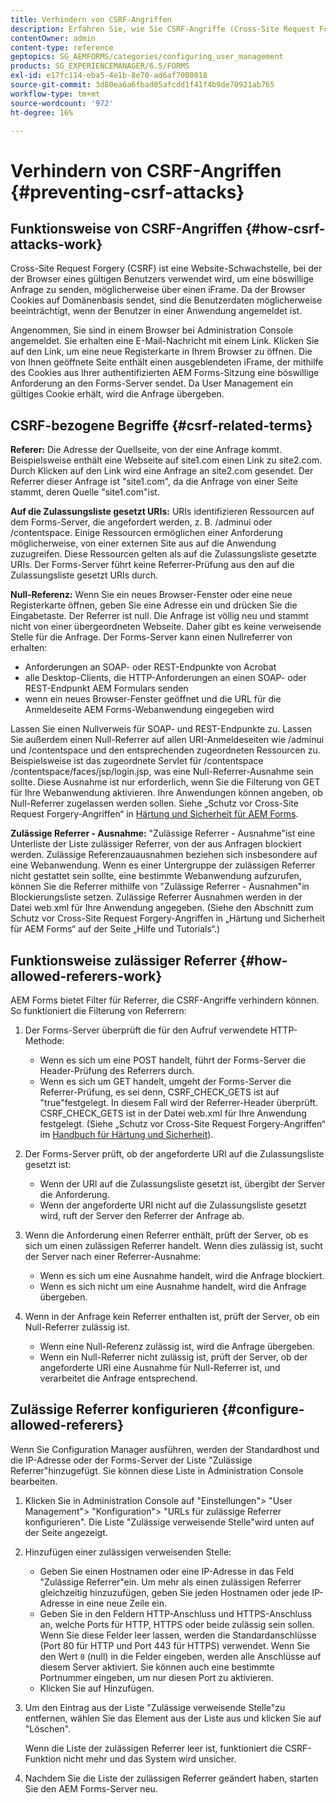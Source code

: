 ```yaml
---
title: Verhindern von CSRF-Angriffen
description: Erfahren Sie, wie Sie CSRF-Angriffe (Cross-Site Request Forgery) verhindern und Benutzerdaten vor Beschädigung schützen können.
contentOwner: admin
content-type: reference
geptopics: SG_AEMFORMS/categories/configuring_user_management
products: SG_EXPERIENCEMANAGER/6.5/FORMS
exl-id: e17fc114-eba5-4e1b-8e70-ad6af7008018
source-git-commit: 3d80ea6a6fbad05afcdd1f41f4b9de70921ab765
workflow-type: tm+mt
source-wordcount: '972'
ht-degree: 16%

---
```


# Verhindern von CSRF-Angriffen {#preventing-csrf-attacks}

## Funktionsweise von CSRF-Angriffen {#how-csrf-attacks-work}

Cross-Site Request Forgery (CSRF) ist eine Website-Schwachstelle, bei der der Browser eines gültigen Benutzers verwendet wird, um eine böswillige Anfrage zu senden, möglicherweise über einen iFrame. Da der Browser Cookies auf Domänenbasis sendet, sind die Benutzerdaten möglicherweise beeinträchtigt, wenn der Benutzer in einer Anwendung angemeldet ist.

Angenommen, Sie sind in einem Browser bei Administration Console angemeldet. Sie erhalten eine E-Mail-Nachricht mit einem Link. Klicken Sie auf den Link, um eine neue Registerkarte in Ihrem Browser zu öffnen. Die von Ihnen geöffnete Seite enthält einen ausgeblendeten iFrame, der mithilfe des Cookies aus Ihrer authentifizierten AEM Forms-Sitzung eine böswillige Anforderung an den Forms-Server sendet. Da User Management ein gültiges Cookie erhält, wird die Anfrage übergeben.

## CSRF-bezogene Begriffe {#csrf-related-terms}

**Referer:** Die Adresse der Quellseite, von der eine Anfrage kommt. Beispielsweise enthält eine Webseite auf site1.com einen Link zu site2.com. Durch Klicken auf den Link wird eine Anfrage an site2.com gesendet. Der Referrer dieser Anfrage ist &quot;site1.com&quot;, da die Anfrage von einer Seite stammt, deren Quelle &quot;site1.com&quot;ist.

**Auf die Zulassungsliste gesetzt URIs:** URIs identifizieren Ressourcen auf dem Forms-Server, die angefordert werden, z. B. /adminui oder /contentspace. Einige Ressourcen ermöglichen einer Anforderung möglicherweise, von einer externen Site aus auf die Anwendung zuzugreifen. Diese Ressourcen gelten als auf die Zulassungsliste gesetzte URIs. Der Forms-Server führt keine Referrer-Prüfung aus den auf die Zulassungsliste gesetzt URIs durch.

**Null-Referenz:** Wenn Sie ein neues Browser-Fenster oder eine neue Registerkarte öffnen, geben Sie eine Adresse ein und drücken Sie die Eingabetaste. Der Referrer ist null. Die Anfrage ist völlig neu und stammt nicht von einer übergeordneten Webseite. Daher gibt es keine verweisende Stelle für die Anfrage. Der Forms-Server kann einen Nullreferrer von erhalten:

* Anforderungen an SOAP- oder REST-Endpunkte von Acrobat
* alle Desktop-Clients, die HTTP-Anforderungen an einen SOAP- oder REST-Endpunkt AEM Formulars senden
* wenn ein neues Browser-Fenster geöffnet und die URL für die Anmeldeseite AEM Forms-Webanwendung eingegeben wird

Lassen Sie einen Nullverweis für SOAP- und REST-Endpunkte zu. Lassen Sie außerdem einen Null-Referrer auf allen URI-Anmeldeseiten wie /adminui und /contentspace und den entsprechenden zugeordneten Ressourcen zu. Beispielsweise ist das zugeordnete Servlet für /contentspace /contentspace/faces/jsp/login.jsp, was eine Null-Referrer-Ausnahme sein sollte. Diese Ausnahme ist nur erforderlich, wenn Sie die Filterung von GET für Ihre Webanwendung aktivieren. Ihre Anwendungen können angeben, ob Null-Referrer zugelassen werden sollen. Siehe „Schutz vor Cross-Site Request Forgery-Angriffen“ in [Härtung und Sicherheit für AEM Forms](https://help.adobe.com/de_DE/livecycle/11.0/HardeningSecurity/index.html).

**Zulässige Referrer - Ausnahme:** &quot;Zulässige Referrer - Ausnahme&quot;ist eine Unterliste der Liste zulässiger Referrer, von der aus Anfragen blockiert werden. Zulässige Referenzauausnahmen beziehen sich insbesondere auf eine Webanwendung. Wenn es einer Untergruppe der zulässigen Referrer nicht gestattet sein sollte, eine bestimmte Webanwendung aufzurufen, können Sie die Referrer mithilfe von &quot;Zulässige Referrer - Ausnahmen&quot;in Blockierungsliste setzen. Zulässige Referrer Ausnahmen werden in der Datei web.xml für Ihre Anwendung angegeben. (Siehe den Abschnitt zum Schutz vor Cross-Site Request Forgery-Angriffen in „Härtung und Sicherheit für AEM Forms“ auf der Seite „Hilfe und Tutorials“.)

## Funktionsweise zulässiger Referrer {#how-allowed-referers-work}

AEM Forms bietet Filter für Referrer, die CSRF-Angriffe verhindern können. So funktioniert die Filterung von Referrern:

1. Der Forms-Server überprüft die für den Aufruf verwendete HTTP-Methode:

   * Wenn es sich um eine POST handelt, führt der Forms-Server die Header-Prüfung des Referrers durch.
   * Wenn es sich um GET handelt, umgeht der Forms-Server die Referrer-Prüfung, es sei denn, CSRF_CHECK_GETS ist auf &quot;true&quot;festgelegt. In diesem Fall wird der Referrer-Header überprüft. CSRF_CHECK_GETS ist in der Datei web.xml für Ihre Anwendung festgelegt. (Siehe „Schutz vor Cross-Site Request Forgery-Angriffen“ im [Handbuch für Härtung und Sicherheit](https://help.adobe.com/de_DE/livecycle/11.0/HardeningSecurity/index.html)).

1. Der Forms-Server prüft, ob der angeforderte URI auf die Zulassungsliste gesetzt ist:

   * Wenn der URI auf die Zulassungsliste gesetzt ist, übergibt der Server die Anforderung.
   * Wenn der angeforderte URI nicht auf die Zulassungsliste gesetzt wird, ruft der Server den Referrer der Anfrage ab.

1. Wenn die Anforderung einen Referrer enthält, prüft der Server, ob es sich um einen zulässigen Referrer handelt. Wenn dies zulässig ist, sucht der Server nach einer Referrer-Ausnahme:

   * Wenn es sich um eine Ausnahme handelt, wird die Anfrage blockiert.
   * Wenn es sich nicht um eine Ausnahme handelt, wird die Anfrage übergeben.

1. Wenn in der Anfrage kein Referrer enthalten ist, prüft der Server, ob ein Null-Referrer zulässig ist.

   * Wenn eine Null-Referenz zulässig ist, wird die Anfrage übergeben.
   * Wenn ein Null-Referrer nicht zulässig ist, prüft der Server, ob der angeforderte URI eine Ausnahme für Null-Referrer ist, und verarbeitet die Anfrage entsprechend.

## Zulässige Referrer konfigurieren {#configure-allowed-referers}

Wenn Sie Configuration Manager ausführen, werden der Standardhost und die IP-Adresse oder der Forms-Server der Liste &quot;Zulässige Referrer&quot;hinzugefügt. Sie können diese Liste in Administration Console bearbeiten.

1. Klicken Sie in Administration Console auf &quot;Einstellungen&quot;> &quot;User Management&quot;> &quot;Konfiguration&quot;> &quot;URLs für zulässige Referrer konfigurieren&quot;. Die Liste &quot;Zulässige verweisende Stelle&quot;wird unten auf der Seite angezeigt.
1. Hinzufügen einer zulässigen verweisenden Stelle:

   * Geben Sie einen Hostnamen oder eine IP-Adresse in das Feld &quot;Zulässige Referrer&quot;ein. Um mehr als einen zulässigen Referrer gleichzeitig hinzuzufügen, geben Sie jeden Hostnamen oder jede IP-Adresse in eine neue Zeile ein.
   * Geben Sie in den Feldern HTTP-Anschluss und HTTPS-Anschluss an, welche Ports für HTTP, HTTPS oder beide zulässig sein sollen. Wenn Sie diese Felder leer lassen, werden die Standardanschlüsse (Port 80 für HTTP und Port 443 für HTTPS) verwendet. Wenn Sie den Wert `0` (null) in die Felder eingeben, werden alle Anschlüsse auf diesem Server aktiviert. Sie können auch eine bestimmte Portnummer eingeben, um nur diesen Port zu aktivieren.
   * Klicken Sie auf Hinzufügen.

1. Um den Eintrag aus der Liste &quot;Zulässige verweisende Stelle&quot;zu entfernen, wählen Sie das Element aus der Liste aus und klicken Sie auf &quot;Löschen&quot;.

   Wenn die Liste der zulässigen Referrer leer ist, funktioniert die CSRF-Funktion nicht mehr und das System wird unsicher.

1. Nachdem Sie die Liste der zulässigen Referrer geändert haben, starten Sie den AEM Forms-Server neu.
